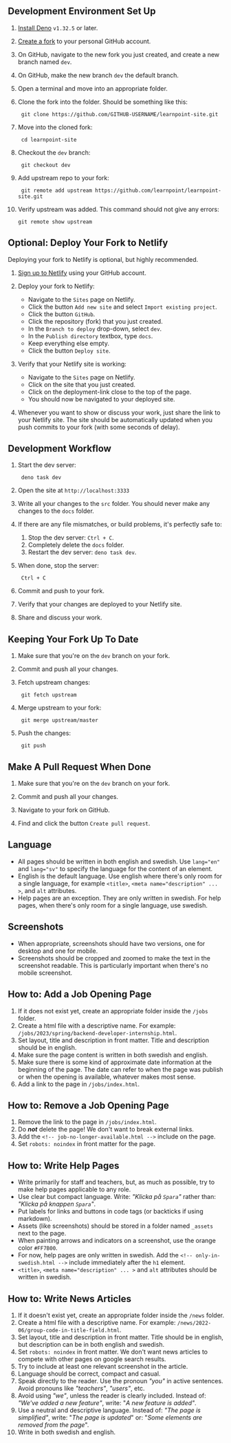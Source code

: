 ## Development Environment Set Up

1. [Install Deno](https://deno.land/manual@v1.32.5/getting_started/installation) `v1.32.5` or later.

2. [Create a fork](https://github.com/learnpoint/learnpoint-site/fork) to your personal GitHub account.

3. On GitHub, navigate to the new fork you just created, and create a new branch named `dev`.

4. On GitHub, make the new branch `dev` the default branch.

5. Open a terminal and move into an appropriate folder.

6. Clone the fork into the folder. Should be something like this:

        git clone https://github.com/GITHUB-USERNAME/learnpoint-site.git

7. Move into the cloned fork:

        cd learnpoint-site

8. Checkout the `dev` branch:

        git checkout dev

9. Add upstream repo to your fork:

        git remote add upstream https://github.com/learnpoint/learnpoint-site.git

10. Verify upstream was added. This command should not give any errors:

        git remote show upstream



## Optional: Deploy Your Fork to Netlify

Deploying your fork to Netlify is optional, but highly recommended.

1. [Sign up to Netlify](https://app.netlify.com/signup) using your GitHub account.

2. Deploy your fork to Netlify:
    - Navigate to the `Sites` page on Netlify.
    - Click the button `Add new site` and select `Import existing project`.
    - Click the button `GitHub`.
    - Click the repository (fork) that you just created.
    - In the `Branch to deploy` drop-down, select `dev`.
    - In the `Publish directory` textbox, type `docs`.
    - Keep everything else empty.
    - Click the button `Deploy site`.

3. Verify that your Netlify site is working:
    - Navigate to the `Sites` page on Netlify.
    - Click on the site that you just created.
    - Click on the deployment-link close to the top of the page.
    - You should now be navigated to your deployed site.

4. Whenever you want to show or discuss your work, just share the link to your Netlify site. The site should be automatically updated when you push commits to your fork (with some seconds of delay).



## Development Workflow

1. Start the dev server:

        deno task dev

2. Open the site at `http://localhost:3333`

3. Write all your changes to the `src` folder. You should never make any changes to the `docs` folder.

4. If there are any file mismatches, or build problems, it's perfectly safe to:
    1. Stop the dev server: `Ctrl + C`.
    2. Completely delete the ```docs``` folder.
    3. Restart the dev server: `deno task dev`.

5. When done, stop the server:

        Ctrl + C

6. Commit and push to your fork.

7. Verify that your changes are deployed to your Netlify site.

8. Share and discuss your work.



## Keeping Your Fork Up To Date

1. Make sure that you're on the `dev` branch on your fork.

2. Commit and push all your changes.

3. Fetch upstream changes:

        git fetch upstream

4. Merge upstream to your fork:

        git merge upstream/master

5. Push the changes:

        git push



## Make A Pull Request When Done

1. Make sure that you're on the `dev` branch on your fork.

2. Commit and push all your changes.

3. Navigate to your fork on GitHub.

4. Find and click the button `Create pull request`.



## Language

* All pages should be written in both english and swedish. Use `lang="en"` and `lang="sv"` to specify the language for the content of an element.
* English is the default language. Use english where there's only room for a single language, for example `<title>`, `<meta name="description" ... >`, and `alt` attributes.
* Help pages are an exception. They are only written in swedish. For help pages, when there's only room for a single language, use swedish.



## Screenshots

* When appropriate, screenshots should have two versions, one for desktop and one for mobile.
* Screenshots should be cropped and zoomed to make the text in the screenshot readable. This is particularly important when there's no mobile screenshot.



## How to: Add a Job Opening Page

1. If it does not exist yet, create an appropriate folder inside the `/jobs` folder.
2. Create a html file with a descriptive name. For example: `/jobs/2023/spring/backend-developer-internship.html`.
3. Set layout, title and description in front matter. Title and description should be in english.
4. Make sure the page content is written in both swedish and english.
5. Make sure there is some kind of approximate date information at the beginning of the page. The date can refer to when the page was publish or when the opening is available, whatever makes most sense.
6. Add a link to the page in `/jobs/index.html`.



## How to: Remove a Job Opening Page

1. Remove the link to the page in `/jobs/index.html`.
2. Do ***not*** delete the page! We don't want to break external links.
3. Add the `<!-- job-no-longer-available.html -->` include on the page.
4. Set `robots: noindex` in front matter for the page.



## How to: Write Help Pages

* Write primarily for staff and teachers, but, as much as possible, try to make help pages applicable to any role.
* Use clear but compact language. Write: *"Klicka på `Spara`"* rather than: *"Klicka på knappen `Spara`"*.
* Put labels for links and buttons in code tags (or backticks if using markdown).
* Assets (like screenshots) should be stored in a folder named `_assets` next to the page.
* When painting arrows and indicators on a screenshot, use the orange color `#FF7B00`.
* For now, help pages are only written in swedish. Add the `<!-- only-in-swedish.html -->` include immediately after the `h1` element.
* `<title>`, `<meta name="description" ... >` and `alt` attributes should be written in swedish.



## How to: Write News Articles

1. If it doesn't exist yet, create an appropriate folder inside the `/news` folder.
2. Create a html file with a descriptive name. For example: `/news/2022-06/group-code-in-title-field.html`.
3. Set layout, title and description in front matter. Title should be in english, but description can be in both english and swedish.
4. Set `robots: noindex` in front matter. We don't want news articles to compete with other pages on google search results.
5. Try to include at least one relevant screenshot in the article.
6. Language should be correct, compact and casual.
7. Speak directly to the reader. Use the pronoun *"you"* in active sentences. Avoid pronouns like *"teachers"*, *"users"*, etc.
8. Avoid using *"we"*, unless the reader is clearly included. Instead of: *"We've added a new feature"*, write: "*A new feature is added"*.
9. Use a neutral and descriptive language. Instead of: *"The page is simplified"*, write: "*The page is updated*" or: "*Some elements are removed from the page*".
10. Write in both swedish and english.
